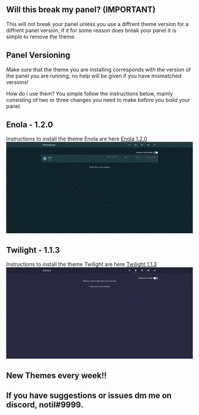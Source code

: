 ## Will this break my panel? (IMPORTANT)
This will not break your panel unless you use a diffrent theme version for a diffrent panel version, if it for some reason does break your panel it is simple to remove the theme.

## Panel Versioning
Make sure that the theme you are installing corresponds with the version of the panel you are running; no help will be given if you have mismatched versions!

How do i use them?
You simple follow the instructions below, mainly consisting of two or three changes you need to make before you build your panel.


## Enola - 1.2.0
Instructions to install the theme Enola are here
[Enola 1.2.0](https://github.com/Conjuringil/Pterodactyl-Theme-Library/wiki/1.2.0-Enola)
![Preview](./preview/enola.png)


## Twilight - 1.1.3
Instructions to install the theme Twilight are here
[Twilight 1.1.3](https://github.com/Conjuringil/Pterodactyl-Theme-Library/wiki/1.1.3-Twilight)
![Preview](./preview/twilight.png)


## New Themes every week!!
## If you have suggestions or issues dm me on discord, notil#9999.
